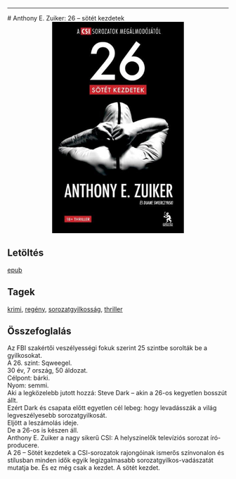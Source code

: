 <hr/>
# <a name="id_666">Anthony E. Zuiker: 26 – sötét kezdetek </a>
<center><img src="https://github.com/BercziSandor/calibre_lib/raw/main/main/Anthony%20E.%20Zuiker/26%20-%20sotet%20kezdetek%20%28666%29/cover.jpg" alt="cover" width="300"/></center>

## Letöltés
[epub](https://github.com/BercziSandor/calibre_lib/raw/main/main/Anthony%20E.%20Zuiker/26%20-%20sotet%20kezdetek%20%28666%29/26%20-%20sotet%20kezdetek%20-%20Anthony%20E.%20Zuiker.epub)

## Tagek
[krimi](https://github.com/berczisandor/calibre_lib/blob/main/main/_tags/krimi.md), [regény](https://github.com/berczisandor/calibre_lib/blob/main/main/_tags/reg%c3%a9ny.md), [sorozatgyilkosság](https://github.com/berczisandor/calibre_lib/blob/main/main/_tags/sorozatgyilkoss%c3%a1g.md), [thriller](https://github.com/berczisandor/calibre_lib/blob/main/main/_tags/thriller.md)

## Összefoglalás
<p class="description">Az FBI szakértői veszélyességi fokuk szerint 25 szintbe sorolták be a gyilkosokat.<br>A 26. szint: Sqweegel.<br>30 év, 7 ország, 50 áldozat.<br>Célpont: bárki.<br>Nyom: semmi.<br>Aki a legközelebb jutott hozzá: Steve Dark – akin a 26-os kegyetlen bosszút állt.<br>Ezért Dark és csapata előtt egyetlen cél lebeg: hogy levadásszák a világ legveszélyesebb sorozatgyilkosát.<br>Eljött a leszámolás ideje.<br>De a 26-os is készen áll.<br>Anthony E. Zuiker a nagy sikerű CSI: A helyszínelők televíziós sorozat író-producere.<br>A 26 – Sötét kezdetek a CSI-sorozatok rajongóinak ismerős színvonalon és stílusban minden idők egyik legizgalmasabb sorozatgyilkos-vadászatát mutatja be. És ez még csak a kezdet. A sötét kezdet.</p>


